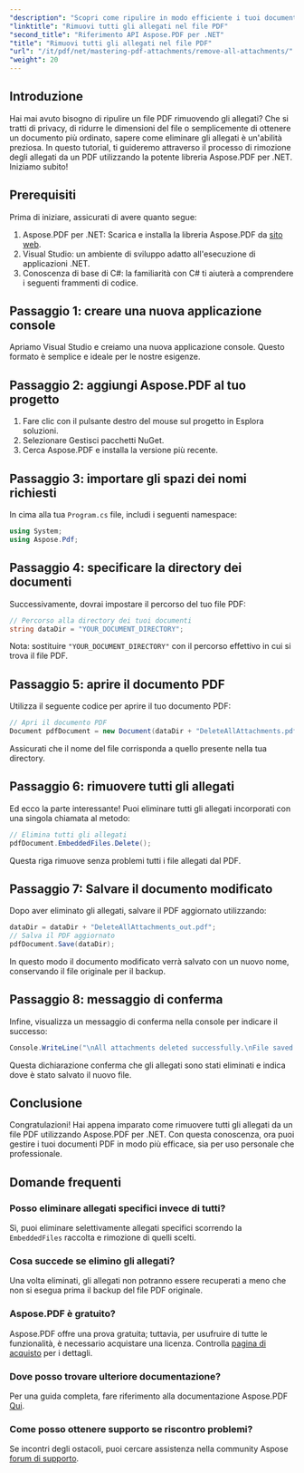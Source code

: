 ```yaml
---
"description": "Scopri come ripulire in modo efficiente i tuoi documenti PDF rimuovendo tutti gli allegati utilizzando la libreria Aspose.PDF per .NET. Questo tutorial passo passo copre ogni aspetto, dalla configurazione all'esecuzione."
"linktitle": "Rimuovi tutti gli allegati nel file PDF"
"second_title": "Riferimento API Aspose.PDF per .NET"
"title": "Rimuovi tutti gli allegati nel file PDF"
"url": "/it/pdf/net/mastering-pdf-attachments/remove-all-attachments/"
"weight": 20
---
```


## Introduzione

Hai mai avuto bisogno di ripulire un file PDF rimuovendo gli allegati? Che si tratti di privacy, di ridurre le dimensioni del file o semplicemente di ottenere un documento più ordinato, sapere come eliminare gli allegati è un'abilità preziosa. In questo tutorial, ti guideremo attraverso il processo di rimozione degli allegati da un PDF utilizzando la potente libreria Aspose.PDF per .NET. Iniziamo subito!

## Prerequisiti

Prima di iniziare, assicurati di avere quanto segue:

1. Aspose.PDF per .NET: Scarica e installa la libreria Aspose.PDF da [sito web](https://releases.aspose.com/pdf/net/).
2. Visual Studio: un ambiente di sviluppo adatto all'esecuzione di applicazioni .NET.
3. Conoscenza di base di C#: la familiarità con C# ti aiuterà a comprendere i seguenti frammenti di codice.

## Passaggio 1: creare una nuova applicazione console

Apriamo Visual Studio e creiamo una nuova applicazione console. Questo formato è semplice e ideale per le nostre esigenze.

## Passaggio 2: aggiungi Aspose.PDF al tuo progetto

1. Fare clic con il pulsante destro del mouse sul progetto in Esplora soluzioni.
2. Selezionare Gestisci pacchetti NuGet.
3. Cerca Aspose.PDF e installa la versione più recente.

## Passaggio 3: importare gli spazi dei nomi richiesti

In cima alla tua `Program.cs` file, includi i seguenti namespace:

```csharp
using System;
using Aspose.Pdf;
```

## Passaggio 4: specificare la directory dei documenti

Successivamente, dovrai impostare il percorso del tuo file PDF:

```csharp
// Percorso alla directory dei tuoi documenti
string dataDir = "YOUR_DOCUMENT_DIRECTORY";
```

Nota: sostituire `"YOUR_DOCUMENT_DIRECTORY"` con il percorso effettivo in cui si trova il file PDF.

## Passaggio 5: aprire il documento PDF

Utilizza il seguente codice per aprire il tuo documento PDF:

```csharp
// Apri il documento PDF
Document pdfDocument = new Document(dataDir + "DeleteAllAttachments.pdf");
```

Assicurati che il nome del file corrisponda a quello presente nella tua directory.

## Passaggio 6: rimuovere tutti gli allegati

Ed ecco la parte interessante! Puoi eliminare tutti gli allegati incorporati con una singola chiamata al metodo:

```csharp
// Elimina tutti gli allegati
pdfDocument.EmbeddedFiles.Delete();
```

Questa riga rimuove senza problemi tutti i file allegati dal PDF.

## Passaggio 7: Salvare il documento modificato

Dopo aver eliminato gli allegati, salvare il PDF aggiornato utilizzando:

```csharp
dataDir = dataDir + "DeleteAllAttachments_out.pdf";
// Salva il PDF aggiornato
pdfDocument.Save(dataDir);
```

In questo modo il documento modificato verrà salvato con un nuovo nome, conservando il file originale per il backup.

## Passaggio 8: messaggio di conferma

Infine, visualizza un messaggio di conferma nella console per indicare il successo:

```csharp
Console.WriteLine("\nAll attachments deleted successfully.\nFile saved at " + dataDir);
```

Questa dichiarazione conferma che gli allegati sono stati eliminati e indica dove è stato salvato il nuovo file.

## Conclusione

Congratulazioni! Hai appena imparato come rimuovere tutti gli allegati da un file PDF utilizzando Aspose.PDF per .NET. Con questa conoscenza, ora puoi gestire i tuoi documenti PDF in modo più efficace, sia per uso personale che professionale.

## Domande frequenti

### Posso eliminare allegati specifici invece di tutti?
Sì, puoi eliminare selettivamente allegati specifici scorrendo la `EmbeddedFiles` raccolta e rimozione di quelli scelti.

### Cosa succede se elimino gli allegati?
Una volta eliminati, gli allegati non potranno essere recuperati a meno che non si esegua prima il backup del file PDF originale.

### Aspose.PDF è gratuito?
Aspose.PDF offre una prova gratuita; tuttavia, per usufruire di tutte le funzionalità, è necessario acquistare una licenza. Controlla [pagina di acquisto](https://purchase.aspose.com/buy) per i dettagli.

### Dove posso trovare ulteriore documentazione?
Per una guida completa, fare riferimento alla documentazione Aspose.PDF [Qui](https://reference.aspose.com/pdf/net/).

### Come posso ottenere supporto se riscontro problemi?
Se incontri degli ostacoli, puoi cercare assistenza nella community Aspose [forum di supporto](https://forum.aspose.com/c/pdf/10).